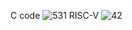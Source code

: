C code
![531](https://github.com/user-attachments/assets/dab4194a-a192-4239-a7a3-83e460b98aa4)
RISC-V 
![42](https://github.com/user-attachments/assets/e8e65b78-af8f-4938-96b7-b344b9c910b0)
